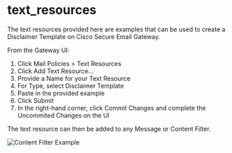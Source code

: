 # text_resources

The text resources provided here are examples that can be used to create a Disclaimer Template on Cisco Secure Email Gateway.

From the Gateway UI:
1) Click Mail Policies > Text Resources
2) Click Add Text Resource...
3) Provide a Name for your Text Resource
4) For Type, select Disclaimer Template
5) Paste in the <html> provided example
6) Click Submit
7) In the right-hand corner, click Commit Changes and complete the Uncommited Changes on the UI

The text resource can then be added to any Message or Content Filter.

<img src="/text_resources/assets/content_filter_example.jpg" alt="Content Filter Example" title="Content Filter Example">
